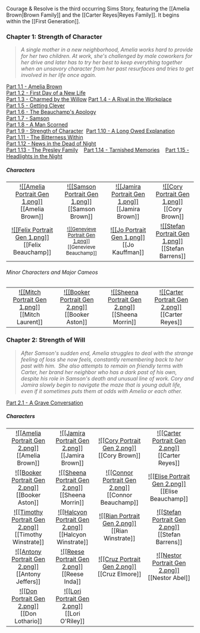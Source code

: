 Courage & Resolve is the third occurring Sims Story, featuring the [[Amelia Brown|Brown Family]] and the [[Carter Reyes|Reyes Family]]. It begins within the [[First Generation]]. 

### Chapter 1: Strength of Character
>*A single mother in a new neighborhood, Amelia works hard to provide for her two children. At work, she's challenged by male coworkers for her drive and later has to try her best to keep everything together when an unsavory character from her past resurfaces and tries to get involved in her life once again.*

[Part 1.1 - Amelia Brown](https://thesimsofstories.weebly.com/11---amelia-brown.html)  
[Part 1.2 - First Day of a New Life](https://thesimsofstories.weebly.com/12---first-day-of-a-new-life.html)  
[​Part 1.3 - Charmed by the Willow](https://thesimsofstories.weebly.com/13---charmed-by-the-willow.html)
[Part 1.4 - A Rival in the Workplace](https://thesimsofstories.weebly.com/14---a-rival-in-the-workplace.html)  
[​Part 1.5 - Getting Clever](https://thesimsofstories.weebly.com/15---getting-clever.html)  
[​Part 1.6 - The Beauchamp's Apology](https://thesimsofstories.weebly.com/16---the-beauchamps-apology.html)  
[​Part 1.7 - Samson](https://thesimsofstories.weebly.com/17---samson.html)  
[​Part 1.8 - A Man Scorned](https://thesimsofstories.weebly.com/18---a-man-scorned.html)  
[​Part 1.9 - Strength of Character](https://thesimsofstories.weebly.com/19---strength-of-character.html)
 [Part 1.10 - A Long Owed Explanation](https://thesimsofstories.weebly.com/110---a-long-owed-explanation.html)  
[Part 1.11 - The Bitterness Within](https://thesimsofstories.weebly.com/111---the-bitterness-within.html)  
[Part 1.12 - News in the Dead of Night](https://thesimsofstories.weebly.com/112---news-in-the-dead-of-night.html)  
[Part 1.13 - The Presley Family](https://thesimsofstories.weebly.com/113---the-presley-family.html)   
[Part 1.14 - Tarnished Memories​](https://thesimsofstories.weebly.com/114---tarnished-memories.html)   
[Part 1.15 - Headlights in the Night](https://thesimsofstories.weebly.com/115---headlights-in-the-night.html)

##### Characters
| | | | | 
| ------------------------------------------------------------- | -------------------------------------------- | ------------------------------------------ | --------------------------------------------- |
| <center>[![[Amelia Portrait Gen 1.png]]](<Amelia Brown>)<br>[[Amelia Brown]]|<center>[![[Samson Portrait Gen 1.png]]](<Samson Brown>)<br>[[Samson Brown]]| <center>[![[Jamira Portrait Gen 1.png]]](<Jamira Brown>)<br>[[Jamira Brown]]| <center>[![[Cory Portrait Gen 1.png]]](<Cory Brown>)<br>[[Cory Brown]]|
| <center>[![[Felix Portrait Gen 1.png]]](<Felix Beauchamp>)<br>[[Felix Beauchamp]]| <center><font size=2.5>[![[Genevieve Portrait Gen 1.png]]](<Genevieve Beauchamp>)<br>[[Genevieve Beauchamp]]| <center>[![[Jo Portrait Gen 1.png]]](<Jo Kauffman>)<br>[[Jo Kauffman]]| <center>[![[Stefan Portrait Gen 1.png]]](<Stefan Barrens>)<br>[[Stefan Barrens]]|

###### Minor Characters and Major Cameos
| | | | | 
| ------------------------------------------------------------- | -------------------------------------------- | ------------------------------------------ | --------------------------------------------- |
|<center>[![[Mitch Portrait Gen 1.png]]](<Mitch Laurent>)<br>[[Mitch Laurent]]|<center>[![[Booker Portrait Gen 2.png]]](<Booker Aston>)<br>[[Booker Aston]]|<center>[![[Sheena Portrait Gen 2.png]]](<Sheena Morrin>)<br>[[Sheena Morrin]]|<center>[![[Carter Portrait Gen 2.png]]](<Carter Reyes>)<br>[[Carter Reyes]]|

### Chapter 2: Strength of Will
>*After Samson's sudden end, Amelia struggles to deal with the strange feeling of loss she now feels, constantly remembering back to her past with him.  She also attempts to remain on friendly terms with Carter, her brand her neighbor who has a dark past of his own, despite his role in Samson's death and unusual line of work. Cory and Jamira slowly begin to navigate the maze that is young adult life, even if it sometimes puts them at odds with Amelia or each other.*

[Part 2.1 - A Grave Conversation](https://thesimsofstories.weebly.com/21---a-grave-conversation.html)

##### Characters
| | | | | 
| ------------------------------------------------------------- | -------------------------------------------- | ------------------------------------------ | --------------------------------------------- |
| <center>[![[Amelia Portrait Gen 2.png]]](<Amelia Brown>)<br>[[Amelia Brown]]| <center>[![[Jamira Portrait Gen 2.png]]](<Jamira Brown>)<br>[[Jamira Brown]]| <center>[![[Cory Portrait Gen 2.png]]](<Cory Brown>)<br>[[Cory Brown]]| <center>[![[Carter Portrait Gen 2.png]]](<Carter Reyes>)<br>[[Carter Reyes]]|
| <center>[![[Booker Portrait Gen 2.png]]](<Booker Aston>)<br>[[Booker Aston]]| <center>[![[Sheena Portrait Gen 2.png]]](<Sheena Morrin>)<br>[[Sheena Morrin]]| <center>[![[Connor Portrait Gen 2.png]]](<Connor Beauchamp>)<br>[[Connor Beauchamp]]| <center>[![[Elise Portrait Gen 2.png]]](<Elise Beauchamp>)<br>[[Elise Beauchamp]]|
| <center>[![[Timothy Portrait Gen 2.png]]](<Timothy Winstrate>)<br>[[Timothy Winstrate]]| <center>[![[Halcyon Portrait Gen 2.png]]](<Halcyon Winstrate>)<br>[[Halcyon Winstrate]]| <center>[![[Rian Portrait Gen 2.png]]](<Rian Winstrate>)<br>[[Rian Winstrate]]| <center>[![[Stefan Portrait Gen 2.png]]](<Stefan Barrens>)<br>[[Stefan Barrens]]|
| <center>[![[Antony Portrait Gen 2.png]]](<​Antony Jeffers>)<br>[[Antony Jeffers]]| <center>[![[Reese Portrait Gen 2.png]]](<Reese Inda.md>)<br>[[Reese Inda]]| <center>[![[Cruz Portrait Gen 2.png]]](<Cruz Elmore>)<br>[[Cruz Elmore]]| <center>[![[Nestor Portrait Gen 2.png]]](<Nestor Abel>)<br>[[Nestor Abel]]|
| <center>[![[Don Portrait Gen 2.png]]](<​Don Lothario>)<br>[[Don Lothario]]| <center>[![[Lori Portrait Gen 2.png]]](<​Lori O'Riley>)<br>[[​Lori O'Riley]]|

